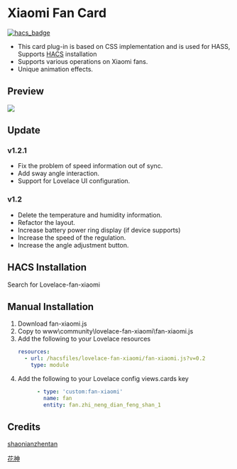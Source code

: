 <!--
 * @Author        : fineemb
 * @Github        : https://github.com/fineemb
 * @Description   : 
 * @Date          : 2019-10-13 17:46:58
 * @LastEditors   : fineemb
 * @LastEditTime  : 2020-07-28 23:43:12
 -->
# Xiaomi Fan Card
[![hacs_badge](https://img.shields.io/badge/HACS-Default-orange.svg)](https://github.com/custom-components/hacs)
+  This card plug-in is based on CSS implementation and is used for HASS, Supports [HACS](https://github.com/custom-components/hacs) installation
+  Supports various operations on Xiaomi fans.
+  Unique animation effects.
## Preview
![](02.gif)
## Update
### v1.2.1
 - Fix the problem of speed information out of sync.
 - Add sway angle interaction.
 - Support for Lovelace UI configuration.
### v1.2
 - Delete the temperature and humidity information.
 - Refactor the layout.
 - Increase battery power ring display (if device supports)
 - Increase the speed of the regulation.
 - Increase the angle adjustment button.
 
## HACS Installation
Search for Lovelace-fan-xiaomi
## Manual Installation
1.  Download fan-xiaomi.js 
1. Copy to www\community\lovelace-fan-xiaomi\fan-xiaomi.js
1.  Add the following to your Lovelace resources
    ``` yaml
    resources:
      - url: /hacsfiles/lovelace-fan-xiaomi/fan-xiaomi.js?v=0.2
        type: module
    ```
1.  Add the following to your Lovelace config views.cards key
    ``` yaml
          - type: 'custom:fan-xiaomi'
            name: fan
            entity: fan.zhi_neng_dian_feng_shan_1
    ```

## Credits
[shaonianzhentan](https://github.com/shaonianzhentan/) 

[花神](https://github.com/yaming116)
